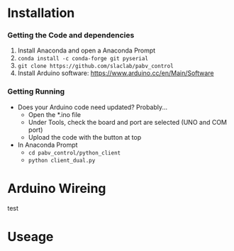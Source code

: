 # Installation
### Getting the Code and dependencies
1. Install Anaconda and open a Anaconda Prompt
2. `conda install -c conda-forge git pyserial`
3. `git clone https://github.com/slaclab/pabv_control`
4. Install Arduino software: https://www.arduino.cc/en/Main/Software

### Getting Running
- Does your Arduino code need updated? Probably...  
  - Open the *.ino file  
  - Under Tools, check the board and port are selected (UNO and COM port)  
  - Upload the code with the button at top  
- In Anaconda Prompt  
  - `cd pabv_control/python_client`  
  - `python client_dual.py`  

# Arduino Wireing
test

# Useage
